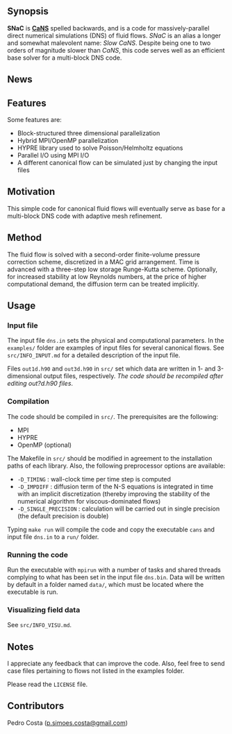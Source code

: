 ## Synopsis

**SNaC** is [**CaNS**](https://github.com/p-costa/CaNS) spelled backwards, and is a code for massively-parallel direct numerical simulations (DNS) of fluid flows. *SNaC* is an alias a longer and somewhat malevolent name: *Slow CaNS*. Despite being one to two orders of magnitude slower than *CaNS*, this code serves well as an efficient base solver for a multi-block DNS code.

## News

## Features

Some features are:

 * Block-structured three dimensional parallelization
 * Hybrid MPI/OpenMP parallelization
 * HYPRE library used to solve Poisson/Helmholtz equations
 * Parallel I/O using MPI I/O 
 * A different canonical flow can be simulated just by changing the input files

## Motivation

This simple code for canonical fluid flows will eventually serve as base for a multi-block DNS code with adaptive mesh refinement.

## Method

The fluid flow is solved with a second-order finite-volume pressure correction scheme, discretized in a MAC grid arrangement. Time is advanced with a three-step low storage Runge-Kutta scheme. Optionally, for increased stability at low Reynolds numbers, at the price of higher computational demand, the diffusion term can be treated implicitly.

## Usage

### Input file

The input file `dns.in` sets the physical and computational parameters. In the `examples/` folder are examples of input files for several canonical flows. See `src/INFO_INPUT.md` for a detailed description of the input file.

Files `out1d.h90` and `out3d.h90` in `src/` set which data are written in 1- and 3-dimensional output files, respectively. *The code should be recompiled after editing out?d.h90 files*.

### Compilation

The code should be compiled in `src/`. The prerequisites are the following:

 * MPI
 * HYPRE
 * OpenMP (optional)

The Makefile in `src/` should be modified in agreement to the installation paths of each library. Also, the following preprocessor options are available:

 * `-D_TIMING`           : wall-clock time per time step is computed
 * `-D_IMPDIFF`          : diffusion term of the N-S equations is integrated in time with an implicit discretization (thereby improving the stability of the numerical algorithm for viscous-dominated flows)
 * `-D_SINGLE_PRECISION` : calculation will be carried out in single precision (the default precision is double)

Typing `make run` will compile the code and copy the executable `cans` and input file `dns.in` to a `run/` folder.

### Running the code

Run the executable with `mpirun` with a number of tasks and shared threads complying to what has been set in the input file `dns.bin`. Data will be written by default in a folder named `data/`, which must be located where the executable is run.

### Visualizing field data

See `src/INFO_VISU.md`.

## Notes

I appreciate any feedback that can improve the code. Also, feel free to send case files pertaining to flows not listed in the examples folder.

Please read the `LICENSE` file.

## Contributors

Pedro Costa (p.simoes.costa@gmail.com)
